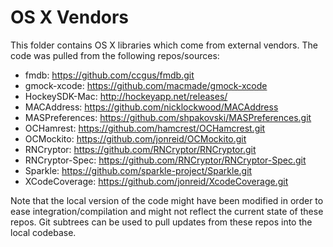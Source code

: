 # OS X Vendors

This folder contains OS X libraries which come from external vendors. The code was pulled from the following repos/sources:

- fmdb: https://github.com/ccgus/fmdb.git
- gmock-xcode: https://github.com/macmade/gmock-xcode
- HockeySDK-Mac: http://hockeyapp.net/releases/
- MACAddress: https://github.com/nicklockwood/MACAddress
- MASPreferences: https://github.com/shpakovski/MASPreferences.git
- OCHamrest: https://github.com/hamcrest/OCHamcrest.git
- OCMockito: https://github.com/jonreid/OCMockito.git
- RNCryptor: https://github.com/RNCryptor/RNCryptor.git
- RNCryptor-Spec: https://github.com/RNCryptor/RNCryptor-Spec.git
- Sparkle: https://github.com/sparkle-project/Sparkle.git
- XCodeCoverage: https://github.com/jonreid/XcodeCoverage.git

Note that the local version of the code might have been modified in order to ease integration/compilation and might not reflect the current state of these repos. Git subtrees can be used to pull updates from these repos into the local codebase.

